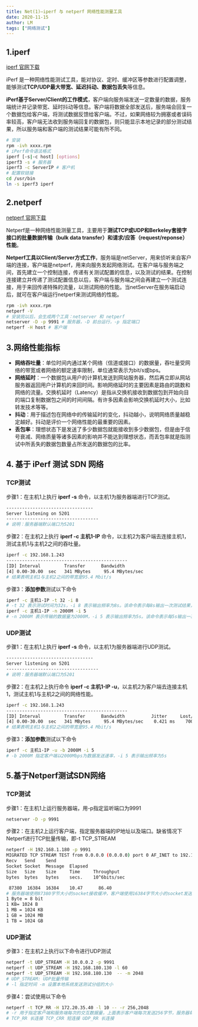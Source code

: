 ```yaml
---
title: Net(1)—iperf 与 netperf 网络性能测量工具
date: 2020-11-15
author: LM
tags: ["网络测试"]
---
```


## 1.iperf 

[ iperf 官网下载 ](https://iperf.fr/)

iPerf 是一种网络性能测试工具，能对协议、定时、缓冲区等参数进行配置调整，能够测试**TCP/UDP最大带宽、延迟抖动、数据包丢失**等信息。

**iPerf基于Server/Client的工作模式**，客户端向服务端发送一定数量的数据，服务端统计并记录带宽、延时抖动等信息。客户端将数据全部发送后，服务端会回复一个数据包给客户端，将测试数据反馈给客户端。不过，如果网络较为拥塞或者误码率较高，客户端无法收到服务端回复的数据包，则只能显示本地记录的部分测试结果，所以服务端和客户端的测试结果可能有所不同。

```bash
# 安装
rpm -ivh xxxx.rpm
# iPerf命令语法格式
iperf [-s|-c host] [options]
iperf3 -s # 服务器
iperf3 -c ServerIP # 客户机
# 配置软链接
cd /usr/bin
ln -s iperf3 iperf
```

## 2.netperf 

[ netperf 官网下载  ](https://hewlettpackard.github.io/netperf/)

Netperf是一种网络性能测量工具，主要用于**测试TCP或UDP和Berkeley套接字接口的批量数据传输（bulk data transfer）和请求/应答（request/reponse）性能**。

**Netperf工具以Client/Server方式工作**，服务端是netServer，用来侦听来自客户端的连接，客户端是netperf，用来向服务发起网络测试。在客户端与服务端之间，首先建立一个控制连接，传递有关测试配置的信息，以及测试的结果。在控制连接建立并传递了测试配置信息以后，客户端与服务端之间会再建立一个测试连接，用于来回传递特殊的流量，以测试网络的性能。当netServer在服务端启动后，就可在客户端运行netperf来测试网络的性能。

```bash
rpm -ivh xxxx.rpm
netperf -V
# 安装完以后，会生成两个工具：netserver 和 netperf
netserver -D -p 9991 # 服务器，-D 前台运行，-p 指定端口
netperf -H host # 客户端
```

## 3.网络性能指标

- **网络吞吐量**：单位时间内通过某个网络（信道或接口）的数据量，吞吐量受网络的带宽或者网络的额定速率限制，单位通常表示为bit/s或bps。
- **网络延时**：一个数据包从用户的计算机发送到网站服务器，然后再立即从网站服务器返回用户计算机的来回时间。影响网络延时的主要因素是路由的跳数和网络的流量。交换机延时（Latency）是指从交换机接收到数据包到开始向目的端口复制数据包之间的时间间隔。有许多因素会影响交换机延时大小，比如转发技术等等。
- **抖动**：用于描述包在网络中的传输延时的变化，抖动越小，说明网络质量越稳定越好。抖动是评价一个网络性能的最重要的因素。
- **丢包率**：理想状态下是发送了多少数据包就能接收到多少数据包，但是由于信号衰减、网络质量等诸多因素的影响并不能达到理想状态，而丢包率就是指测试中所丢失的数据包数量占所发送的数据包的比率。

## 4. 基于 iPerf 测试 SDN 网络

### TCP测试

步骤1：在主机1上执行 **iperf -s** 命令，以主机1为服务器端进行TCP测试。

```bash
---------------------------------
Server listening on 5201
-----------------------------------
# 说明：服务器端默认端口为5201
```

步骤2：在主机2上执行 **iperf -c 主机1-IP** 命令，以主机2为客户端去连接主机1，测试主机1与主机2之间的吞吐量。

```bash
iperf -c 192.168.1.243
----------------------------------------------
[ID] Interval         Transfer      Bandwidth
[4] 0.00-30.00  sec   341 MBytes     95.4 MBytes/sec
# 结果表明主机1与主机2之间的带宽是95.4 Mbit/s
```

步骤3：**添加参数**测试以下命令

```bash
iperf -c 主机1-IP -t 32 -i 8
# -t 32 表示测试时间为32s，-i 8 表示输出频率为8s。该命令表示每8s输出一次测试结果，直到达到32s为止
iperf -c 主机1-IP -n 2000M -i 5
# -n 2000M 表示传输的数据量为2000M，-i 5 表示输出频率为5s。该命令表示每5s输出一次测试结果，到最接近总时间为止，最后再输出总的测试结果
```

### UDP测试

步骤1：在主机1上执行 **iperf -s** 命令，以主机1为服务器端进行UDP测试。

```bash
---------------------------------
Server listening on 5201
-----------------------------------
# 说明：服务器端默认端口为5201
```

步骤2：在主机2上执行命令 **iperf -c 主机1-IP -u**，以主机2为客户端去连接主机1，测试主机1与主机2之间的网络性能。

```bash
iperf -c 192.168.1.243
----------------------------------------------
[ID] Interval         Transfer      Bandwidth          Jitter     Lost/Total Datagrams
[4] 0.00-30.00  sec   341 MBytes     95.4 MBytes/sec    0.421 ms    70050/77741 (90%)
# 结果表明主机1与主机2之间的带宽是95.4 Mbit/s
```

步骤3：**添加参数**测试以下命令

```bash
iperf -c 主机1-IP -u -b 2000M -i 5
# -b 2000M 指定客户端以2000Mbps为数据发送速率，-i 5 表示输出频率为5s
```

## 5.基于Netperf测试SDN网络

### TCP测试

步骤1：在主机1上运行服务器端，用-p指定监听端口为9991

```bash
netserver -D -p 9991
```

步骤2：在主机2上运行客户端，指定服务器端的IP地址以及端口。缺省情况下Netperf进行TCP批量传输，即-t TCP_STREAM

```bash
netperf -H 192.168.1.180 -p 9991
MIGRATED TCP STREAM TEST from 0.0.0.0 (0.0.0.0) port 0 AF_INET to 192.168.1.180 (0.0.0.0) port 0 AF_INET
Recv   Send    Send                          
Socket Socket  Message  Elapsed              
Size   Size    Size     Time     Throughput  
bytes  bytes   bytes    secs.    10^6bits/sec  

 87380  16384  16384    10.47      86.40   
# 服务器端使用87380字节大小的socket接收缓冲，客户端使用16384字节大小的socket发送缓冲。缺省情况下，Netperf向发送的测试分组大小设置为本地系统所使用的socket发送缓冲大小，即向服务器端发送的测试分组大小也是16384字节，用时10.47s，吞吐量为86.4*10^6 bits/s。
1 Byte = 8 bit 
1 KB= 1024 B 
1 MB = 1024 KB 
1 GB = 1024 MB 
1 TB = 1024 GB
```

### UDP测试

步骤3：在主机2上执行以下命令进行UDP测试

```bash
netperf -t UDP_STREAM -H 10.0.0.2 -p 9991
netperf -t UDP_STREAM -H 192.168.180.130 -l 60
netperf -t UDP_STREAM -H 192.168.180.130  -- -m 2048
# UDP_STREAM: UDP批量传输
# -l 指定时间 -m 设置本地系统发送测试分组的大小
```

步骤4：尝试使用以下命令

```bash
netperf -t TCP_RR -H 172.20.35.40 -l 10 -- -r 256,2048
# -r 用于指定客户端和服务端每次的交互数据量，上面表示客户端每次发送256字节，服务器每次回复2048字节
# TCP_RR 长连接 TCP_CRR 短连接 UDP_RR 长连接 
```

